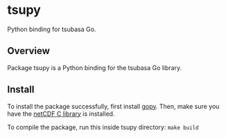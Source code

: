 # tsupy

Python binding for tsubasa Go.

## Overview

Package tsupy is a Python binding for the tsubasa Go library.

## Install

To install the package successfully, first install [gopy](https://github.com/go-python/gopy). Then, make sure you have the [netCDF C library](https://downloads.unidata.ucar.edu/netcdf/) is installed.

To compile the package, run this inside tsupy directory:
`make build`
